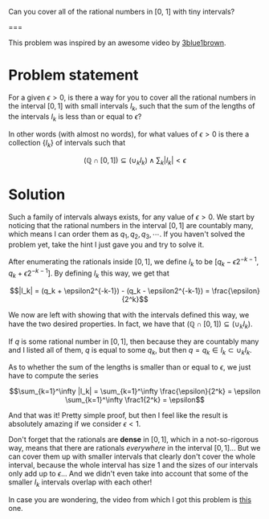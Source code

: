 Can you cover all of the rational numbers in [0, 1] with tiny intervals?

===

This problem was inspired by an awesome video by [3blue1brown](https://www.youtube.com/channel/UCYO_jab_esuFRV4b17AJtAw).


# Problem statement

For a given $\epsilon > 0$, is there a way for you to cover all the rational numbers in the interval $[0, 1]$ with small intervals $I_k$, such that the sum of the lengths of the intervals $I_k$ is less than or equal to $\epsilon$?

In other words (with almost no words), for what values of $\epsilon > 0$ is there a collection $\{I_k\}$ of intervals such that

$$\left(\mathbb{Q}\cap [0,1]\right) \subseteq \left(\cup_k I_k \right) \wedge \sum_k |I_k| < \epsilon$$


# Solution

Such a family of intervals always exists, for any value of $\epsilon > 0$.
We start by noticing that the rational numbers in the interval $[0, 1]$ are countably many, which means I can order them as $q_1, q_2, q_3, \cdots$.
If you haven't solved the problem yet, take the hint I just gave you and try to solve it.

After enumerating the rationals inside $[0, 1]$, we define $I_k$ to be $[q_k - \epsilon2^{-k-1}, q_k + \epsilon2^{-k-1}]$.
By defining $I_k$ this way, we get that

$$|I_k| = (q_k + \epsilon2^{-k-1}) - (q_k - \epsilon2^{-k-1}) = \frac{\epsilon}{2^k}$$

We now are left with showing that with the intervals defined this way, we have the two desired properties.
In fact, we have that $\left(\mathbb{Q}\cap [0,1]\right) \subseteq \left(\cup_k I_k \right)$.

If $q$ is some rational number in $[0, 1]$, then because they are countably many and I listed all of them, $q$ is equal to some $q_k$, but then $q = q_k \in I_k \subset \cup_k I_k$.

As to whether the sum of the lengths is smaller than or equal to $\epsilon$, we just have to compute the series

$$\sum_{k=1}^\infty |I_k| = \sum_{k=1}^\infty \frac{\epsilon}{2^k} = \epsilon \sum_{k=1}^\infty \frac1{2^k} = \epsilon$$

And that was it!
Pretty simple proof, but then I feel like the result is absolutely amazing if we consider $\epsilon < 1$.

Don't forget that the rationals are **dense** in $[0, 1]$, which in a not-so-rigorous way, means that there are rationals _everywhere_ in the interval $[0, 1]$...
But we can cover them up with smaller intervals that clearly don't cover the whole interval, because the whole interval has size $1$ and the sizes of our intervals only add up to $\epsilon$...
And we didn't even take into account that some of the smaller $I_k$ intervals overlap with each other!

In case you are wondering, the video from which I got this problem is [this](https://www.youtube.com/watch?v=cyW5z-M2yzw) one.
